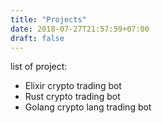```yaml
---
title: "Projects"
date: 2018-07-27T21:57:59+07:00
draft: false
---
```


list of project:

 * Elixir crypto trading bot
 * Rust crypto trading bot
 * Golang crypto lang trading bot